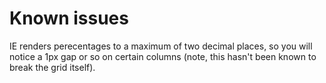 Known issues
======

IE renders perecentages to a maximum of two decimal places, so you will notice a 1px gap or so on certain columns (note, this hasn't been known to break the grid itself).
